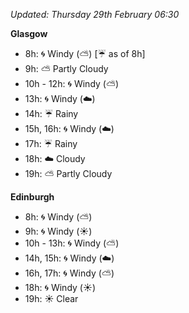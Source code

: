 *Updated: Thursday 29th February 06:30*

**Glasgow**

* 8h: :cyclone: Windy (:partly_sunny:) [:umbrella: as of 8h]
* 9h: :partly_sunny: Partly Cloudy
* 10h - 12h: :cyclone: Windy (:partly_sunny:)
* 13h: :cyclone: Windy (:cloud:)
* 14h: :umbrella: Rainy
* 15h, 16h: :cyclone: Windy (:cloud:)
* 17h: :umbrella: Rainy
* 18h: :cloud: Cloudy
* 19h: :partly_sunny: Partly Cloudy

**Edinburgh**

* 8h: :cyclone: Windy (:partly_sunny:)
* 9h: :cyclone: Windy (:sunny:)
* 10h - 13h: :cyclone: Windy (:partly_sunny:)
* 14h, 15h: :cyclone: Windy (:cloud:)
* 16h, 17h: :cyclone: Windy (:partly_sunny:)
* 18h: :cyclone: Windy (:sunny:)
* 19h: :sunny: Clear
